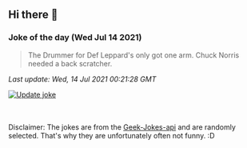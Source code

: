 ## Hi there 👋

### Joke of the day (Wed Jul 14 2021)
<!-- joke -->
>The Drummer for Def Leppard's only got one arm. Chuck Norris needed a back scratcher.
<!-- /joke -->

*Last update: Wed, 14 Jul 2021 00:21:28 GMT*

[![Update joke](https://github.com/nclskfm/nclskfm/actions/workflows/joke.yml/badge.svg)](https://github.com/nclskfm/nclskfm/actions/workflows/joke.yml)

<br><br>
Disclaimer: The jokes are from the [Geek-Jokes-api](https://github.com/sameerkumar18/geek-joke-api) and are randomly selected. That's why they are unfortunately often not funny. :D
